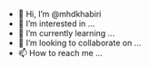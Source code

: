 - 👋 Hi, I’m @mhdkhabiri
- 👀 I’m interested in ...
- 🌱 I’m currently learning ...
- 💞️ I’m looking to collaborate on ...
- 📫 How to reach me ...

<!---
mhdkhabiri/mhdkhabiri is a ✨ special ✨ repository because its `README.md` (this file) appears on your GitHub profile.
You can click the Preview link to take a look at your changes.
--->
